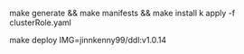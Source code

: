make generate && make manifests && make install
k apply -f clusterRole.yaml
<!-- make docker-build docker-push IMG=jinnkenny99/ddl:v1.0.14 -->
make deploy IMG=jinnkenny99/ddl:v1.0.14
